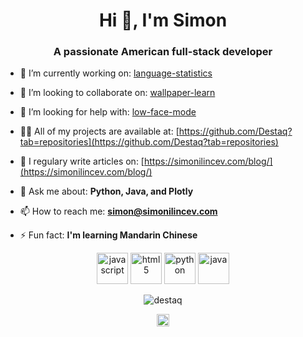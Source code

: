 <h1 align="center">Hi 👋, I'm Simon</h1>
<h3 align="center">A passionate American full-stack developer</h3>

- 🔭  I’m currently working on: [language-statistics](https://github.com/Destaq/language-statistics)

- 👯  I’m looking to collaborate on: [wallpaper-learn](https://github.com/Destaq/wallpaper-learn)

- 🤔  I’m looking for help with: [low-face-mode](https://github.com/Destaq/low-face-mode)

- 👨‍💻  All of my projects are available at: [https://github.com/Destaq?tab=repositories](https://github.com/Destaq?tab=repositories)

- 📝  I regulary write articles on: [https://simonilincev.com/blog/](https://simonilincev.com/blog/)

- 💬  Ask me about: **Python, Java, and Plotly**

- 📫  How to reach me: **simon@simonilincev.com**

- ⚡  Fun fact: **I'm learning Mandarin Chinese**
<p align="center">
  <img src="https://cdn.icon-icons.com/icons2/2108/PNG/512/javascript_icon_130900.png" alt="javascript" width="50" height="50"/> 
  
  <img src="https://cdn4.iconfinder.com/data/icons/flat-brand-logo-2/512/html5-256.png" alt="html5" width="50" height="50"/>
  
  <img src="https://cdn4.iconfinder.com/data/icons/logos-and-brands/512/267_Python_logo-256.png" alt="python" width="50" height="50"/>
  
  <img src="https://cdn4.iconfinder.com/data/icons/logos-and-brands/512/181_Java_logo_logos-256.png" alt="java" width="50" height="50"/>
  </p>
<p align="center"> <img src="https://github-readme-stats.vercel.app/api?username=destaq&show_icons=true" alt="destaq" /> </p>

<p align="center">
<a href="https://stackoverflow.com/destaq" target="blank"><img align="center" src="https://cdn.jsdelivr.net/npm/simple-icons@3.0.1/icons/stackoverflow.svg" alt="destaq" height="20" width="20" /></a>
</p>
